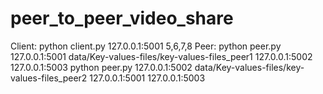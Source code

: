 # peer_to_peer_video_share

Client: python client.py 127.0.0.1:5001 5,6,7,8
Peer: python peer.py 127.0.0.1:5001 data/Key-values-files/key-values-files_peer1 127.0.0.1:5002 127.0.0.1:5003
python peer.py 127.0.0.1:5002 data/Key-values-files/key-values-files_peer2 127.0.0.1:5001 127.0.0.1:5003